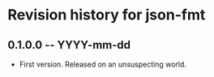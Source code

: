 # Revision history for json-fmt

## 0.1.0.0 -- YYYY-mm-dd

* First version. Released on an unsuspecting world.
